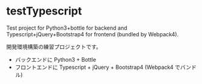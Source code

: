 # testTypescript
Test project for Python3+bottle for backend and Typescript+jQuery+Bootstrap4 for frontend (bundled by Webpack4).

開発環境構築の練習プロジェクトです。
- バックエンドに Python3 + Bottle
- フロントエンドに Typescript + jQuery + Bootstrap4 (Webpack4 でバンドル)
